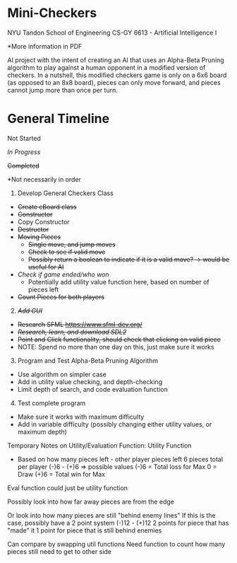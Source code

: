 # Mini-Checkers
NYU Tandon School of Engineering
CS-GY 6613 - Artificial Intelligence I

*More information in PDF

AI project with the intent of creating an AI that uses an Alpha-Beta Pruning algorithm to play against a human opponent in a modified version of checkers.  In a nutshell, this modified checkers game is only on a 6x6 board (as opposed to an 8x8 board), pieces can only move forward, and pieces cannot jump more than once per turn.  

# General Timeline

Not Started

*In Progress*

~~Completed~~

*Not necessarily in order
1. Develop General Checkers Class
  - ~~Create cBoard class~~
  - ~~Constructor~~
  - Copy Constructor
  - ~~Destructor~~
  - ~~Moving Pieces~~
    - ~~Single move, and jump moves~~
    - ~~Check to see if valid move~~
    - ~~Possibly return a boolean to indicate if it is a valid move? -> would be useful for AI~~
  - *Check if game ended/who won*
    - Potentially add utility value function here, based on number of pieces left
  - ~~Count Pieces for both players~~
2. ~~*Add GUI*~~
  - ~~Research SFML
    https://www.sfml-dev.org/~~
  - ~~*Research, learn, and download SDL2*~~
  - ~~Point and Click functionality, should check that clicking on valid piece~~
  - NOTE: Spend no more than one day on this, just make sure it works
3. Program and Test Alpha-Beta Pruning Algorithm
  - Use algorithm on simpler case
  - Add in utility value checking, and depth-checking
  - Limit depth of search, and code evaluation function
4. Test complete program
  - Make sure it works with maximum difficulty
  - Add in variable difficulty (possibly changing either utility values, or maximum depth)
  
  Temporary Notes on Utility/Evaluation Function:
  Utility Function
- Based on how many pieces left - other player pieces left
6 pieces total per player
(-)6 - (+)6 => possible values
(-)6 = Total loss for Max
0    = Draw
(+)6 = Total win for Max

Eval function could just be utility function

Possibly look into how far away pieces are from the edge

Or look into how many pieces are still "behind enemy lines"
If this is the case, possibly have a 2 point system
(-)12 - (+)12
2 points for piece that has "made" it
1 point for piece that is still behind enemies

Can compare by swapping util functions
Need function to count how many pieces still need to get to other side
